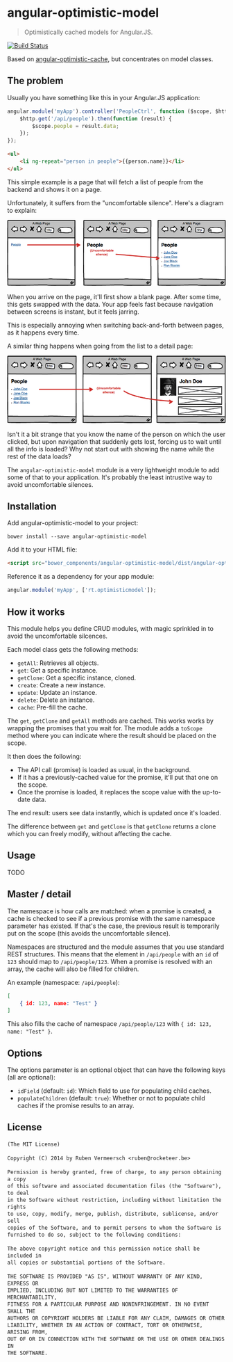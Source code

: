 # angular-optimistic-model

> Optimistically cached models for Angular.JS.

[![Build Status](https://travis-ci.org/rubenv/angular-optimistic-model.png?branch=master)](https://travis-ci.org/rubenv/angular-optimistic-model)

Based on [angular-optimistic-cache](https://github.com/rubenv/angular-optimistic-cache), but concentrates on model classes.

## The problem
Usually you have something like this in your Angular.JS application:

```js
angular.module('myApp').controller('PeopleCtrl', function ($scope, $http) {
    $http.get('/api/people').then(function (result) {
        $scope.people = result.data;
    });
});
```

```html
<ul>
    <li ng-repeat="person in people">{{person.name}}</li>
</ul>
```

This simple example is a page that will fetch a list of people from the backend and shows it on a page.

Unfortunately, it suffers from the "uncomfortable silence". Here's a diagram to explain:

![Uncomfortable silence in lists](diagrams/page-load.png)

When you arrive on the page, it'll first show a blank page. After some time, this gets swapped with the data. Your app feels fast because navigation between screens is instant, but it feels jarring.

This is especially annoying when switching back-and-forth between pages, as it happens every time.

A similar thing happens when going from the list to a detail page:

![Uncomfortable silence in lists](diagrams/master-detail.png)

Isn't it a bit strange that you know the name of the person on which the user clicked, but upon navigation that suddenly gets lost, forcing us to wait until all the info is loaded? Why not start out with showing the name while the rest of the data loads?

The `angular-optimistic-model` module is a very lightweight module to add some of that to your application. It's probably the least intrustive way to avoid uncomfortable silences.

## Installation
Add angular-optimistic-model to your project:

```
bower install --save angular-optimistic-model
```

Add it to your HTML file:

```html
<script src="bower_components/angular-optimistic-model/dist/angular-optimistic-model.min.js"></script>
```

Reference it as a dependency for your app module:

```js
angular.module('myApp', ['rt.optimisticmodel']);
```

## How it works

This module helps you define CRUD modules, with magic sprinkled in to avoid the uncomfortable silcences.

Each model class gets the following methods:

* `getAll`: Retrieves all objects.
* `get`: Get a specific instance.
* `getClone`: Get a specific instance, cloned.
* `create`: Create a new instance.
* `update`: Update an instance.
* `delete`: Delete an instance.
* `cache`: Pre-fill the cache.

The `get`, `getClone` and `getAll` methods are cached. This works works by wrapping the promises that you wait for. The module adds a `toScope` method where you can indicate where the result should be placed on the scope.

It then does the following:

* The API call (promise) is loaded as usual, in the background.
* If it has a previously-cached value for the promise, it'll put that one on the scope.
* Once the promise is loaded, it replaces the scope value with the up-to-date data.

The end result: users see data instantly, which is updated once it's loaded.

The difference between `get` and `getClone` is that `getClone` returns a clone which you can freely modify, without affecting the cache.

## Usage

TODO


## Master / detail

The namespace is how calls are matched: when a promise is created, a cache is checked to see if a previous promise with the same namespace parameter has existed. If that's the case, the previous result is temporarily put on the scope (this avoids the uncomfortable silence).

Namespaces are structured and the module assumes that you use standard REST structures. This means that the element in `/api/people` with an `id` of `123` should map to `/api/people/123`. When a promise is resolved with an array, the cache will also be filled for children.

An example (namespace: `/api/people`):

```json
[
    { id: 123, name: "Test" }
]
```

This also fills the cache of namespace `/api/people/123` with `{ id: 123, name: "Test" }`.

## Options

The options parameter is an optional object that can have the following keys (all are optional):

* `idField` (default: `id`): Which field to use for populating child caches.
* `populateChildren` (default: `true`): Whether or not to populate child caches if the promise results to an array.

## License 

    (The MIT License)

    Copyright (C) 2014 by Ruben Vermeersch <ruben@rocketeer.be>

    Permission is hereby granted, free of charge, to any person obtaining a copy
    of this software and associated documentation files (the "Software"), to deal
    in the Software without restriction, including without limitation the rights
    to use, copy, modify, merge, publish, distribute, sublicense, and/or sell
    copies of the Software, and to permit persons to whom the Software is
    furnished to do so, subject to the following conditions:

    The above copyright notice and this permission notice shall be included in
    all copies or substantial portions of the Software.

    THE SOFTWARE IS PROVIDED "AS IS", WITHOUT WARRANTY OF ANY KIND, EXPRESS OR
    IMPLIED, INCLUDING BUT NOT LIMITED TO THE WARRANTIES OF MERCHANTABILITY,
    FITNESS FOR A PARTICULAR PURPOSE AND NONINFRINGEMENT. IN NO EVENT SHALL THE
    AUTHORS OR COPYRIGHT HOLDERS BE LIABLE FOR ANY CLAIM, DAMAGES OR OTHER
    LIABILITY, WHETHER IN AN ACTION OF CONTRACT, TORT OR OTHERWISE, ARISING FROM,
    OUT OF OR IN CONNECTION WITH THE SOFTWARE OR THE USE OR OTHER DEALINGS IN
    THE SOFTWARE.
